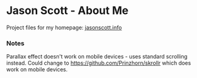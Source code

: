 # Jason Scott - About Me
Project files for my homepage: [jasonscott.info](jasonscott.info)

### Notes
Parallax effect doesn't work on mobile devices - uses standard scrolling instead. Could change to https://github.com/Prinzhorn/skrollr which does work on mobile devices.
